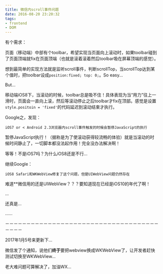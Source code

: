 ```yaml
---
title: 微信内scroll事件问题
date: 2016-08-20 23:20:32
tags:
- frontend
- DOM
---
```


有个需求：

页面（移动端）中部有个toolbar，希望实现当页面向上滚动时，如果toolbar碰到了页面顶端就fix在页面顶端（也就是滚着滚着然后toolbar吸在屏幕顶端的感觉）。

<!-- more -->

想到最简单的实现方法就是监听scroll事件，判断scrollTop，当scrollTop达到某个值时，把toolbar设成`position:fixed; top: 0;`。So easy...

But...

移动端iOS8下，当滚动的时候，toolbar总是吸不住！具体表现为当“用力”往上一滑时，页面会一直向上滚，然后等滚动停止之后toolbar才fix在顶部。感觉是设置`style.positoin = 'fixed'`的代码延迟到滚动结束才执行。

Google之，发现：

`iOS7 or < Android 2.3浏览器内scroll事件触发的时候会暂停JavaScript的执行`

暂停JavaScript执行！（据称是为了使滚动获得较流畅的体验）就是当滚动的时候时间静止了，一切脚本都没法起作用！完全没办法解决啊！

等等！不是iOS7吗？为什么iOS8还是不行...

继续Google：

`iOS8 Safari和WKWebView修复了这个问题，但是UIWebView问题仍然存在`

难道**微信用的还是UIWebView？？？要知道现在已经是iOS10的年代了啊！

...

还真是...

…...

－－－－－－－－－－－－－－－－－－－－－－－－－－－－－－－－－－－－－－－－

2017年1月5号来更新下...

微信发了个通知，说他们**终于**要把webview换成WKWebView了，让开发者赶快测试切换至WKWebView...

老大难问题可算解决了，加油WX...